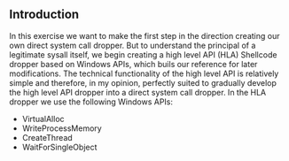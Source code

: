 ## Introduction
In this exercise we want to make the first step in the direction creating our own direct system call dropper. But to understand the principal of a legitimate
sysall itself, we begin creating a high level API (HLA) Shellcode dropper based on Windows APIs, which buils our reference for later modifications. The technical functionality of the high level API is relatively simple and therefore, in my opinion, perfectly suited to gradually develop the high level API dropper into a direct system call dropper. In the HLA dropper we use the following Windows APIs: 
- VirtualAlloc
- WriteProcessMemory
- CreateThread
- WaitForSingleObject
